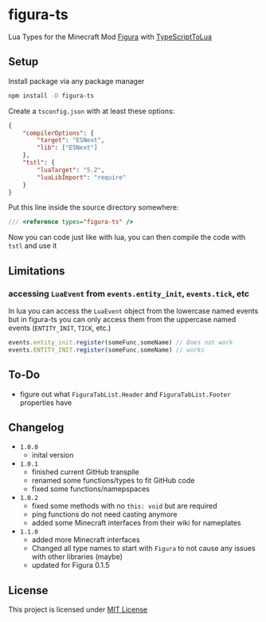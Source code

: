 # figura-ts

Lua Types for the Minecraft Mod [Figura](https://figuramc.org/) with [TypeScriptToLua](https://typescripttolua.github.io/)

## Setup

Install package via any package manager

```sh
npm install -D figura-ts
```

Create a `tsconfig.json` with at least these options:

```json
{
    "compilerOptions": {
        "target": "ESNext",
        "lib": ["ESNext"]
    },
    "tstl": {
        "luaTarget": "5.2",
        "luaLibImport": "require"
    }
}
```

Put this line inside the source directory somewhere:

```typescript
/// <reference types="figura-ts" />
```

Now you can code just like with lua, you can then compile the code with `tstl` and use it

## Limitations

### accessing `LuaEvent` from `events.entity_init`, `events.tick`, etc

In lua you can access the `LuaEvent` object from the lowercase named events but in figura-ts you can only access them from the uppercase named events (`ENTITY_INIT`, `TICK`, etc.)

```typescript
events.entity_init.register(someFunc,someName) // Does not work
events.ENTITY_INIT.register(someFunc,someName) // works
```

## To-Do

- figure out what `FiguraTabList.Header` and `FiguraTabList.Footer` properties have

## Changelog

- `1.0.0`
  - inital version
- `1.0.1`
  - finished current GitHub transpile
  - renamed some functions/types to fit GitHub code
  - fixed some functions/namepspaces
- `1.0.2`
  - fixed some methods with no `this: void` but are required
  - ping functions do not need casting anymore
  - added some Minecraft interfaces from their wiki for nameplates
- `1.1.0`
  - added more Minecraft interfaces
  - Changed all type names to start with `Figura` to not cause any issues with other libraries (maybe)
  - updated for Figura 0.1.5

## License

This project is licensed under [MIT License](./LICENSE)
